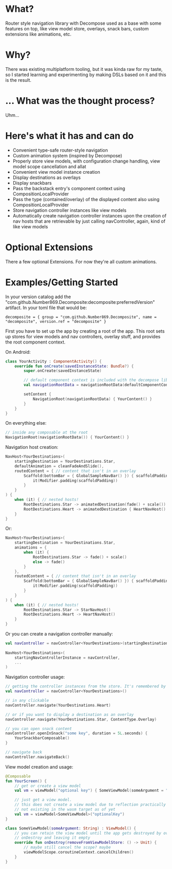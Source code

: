 # What?
Router style navigation library with Decompose used as a base with some features on top, like view model store, overlays, snack bars, custom extensions like animations, etc.

# Why?
There was existing multiplatform tooling, but it was kinda raw for my taste, so I started learning and experimenting by making DSLs based on it and this is the result.

# ... What was the thought process?
Uhm...

# Here's what it has and can do
- Convenient type-safe router-style navigation
- Custom animation system (inspired by Decompose)
- Properly store view models, with configuration change handling, view model scope cancellation and allat
- Convenient view model instance creation
- Display destinations as overlays 
- Display snackbars 
- Pass the backstack entry's component context using CompositionLocalProvider
- Pass the type (contained/overlay) of the displayed content also using CompositionLocalProvider 
- Store navigation controller instances like view models
- Automatically create navigation controller instances upon the creation of nav hosts that are retrievable by just calling navController, again, kind of like view models

# Optional Extensions
There a few optional Extensions. For now they're all custom animations.

# Examples/Getting Started
In your version catalog add the "com.github.Number869.Decomposite:decomposite:preferredVersion" artifact. In your toml file that would be:
```
decomposite = { group = "com.github.Number869.Decomposite", name = "decomposite", version.ref = "decomposite" }
```

First you have to set up the app by creating a root of the app. This root sets up stores for view models and nav controllers, overlay stuff, and provides the root component context.

On Android:
```kotlin
class YourActivity : ComponentActivity() {
    override fun onCreate(savedInstanceState: Bundle?) {
    	super.onCreate(savedInstanceState)

        // default component context is included with the decompose library
        val navigationRootData = navigationRootData(defaultComponentContext())

        setContent {
            NavigationRoot(navigationRootData) { YourContent() }
        }
    }
}
```

On everything else:
```kotlin
// inside any composable at the root
NavigationRoot(navigationRootData()) { YourContent() }
```

Navigation host creation:
```kotlin
NavHost<YourDestinations>(
    startingDestination = YourDestinations.Star,
    defaultAnimation = cleanFadeAndSlide(),
    routedContent = { // content that isn't in an overlay
        Scaffold(bottomBar = { GlobalSampleNavBar() }) { scaffoldPadding ->
            it(Modifier.padding(scaffoldPadding))
        }
    }
) {
    when (it) { // nested hosts!
        RootDestinations.Star -> animatedDestination(fade() + scale()) { StarNavHost() }
        RootDestinations.Heart -> animatedDestination { HeartNavHost() }
    }
}
```

Or:
```kotlin
NavHost<YourDestinations>(
    startingDestination = YourDestinations.Star,
    animations = {
        when (it) { 
            RootDestinations.Star -> fade() + scale()
            else -> fade()
        }
    },
    routedContent = { // content that isn't in an overlay
        Scaffold(bottomBar = { GlobalSampleNavBar() }) { scaffoldPadding ->
            it(Modifier.padding(scaffoldPadding))
        }
    }
) {
    when (it) { // nested hosts!
        RootDestinations.Star -> StarNavHost()
        RootDestinations.Heart -> HeartNavHost()
    }
}
```

Or you can create a navigation controller manually:
```kotlin
val navController = navController<YourDestinations>(startingDestination = YourDestinations.Star)
    
NavHost<YourDestinations>(
    startingNavControllerInstance = navController,
    ...
)
```

Navigation controller usage:
```kotlin
// getting the controller instances from the store. It's remembered by default
val navController = navController<YourDestinations>()

// in any clickable
navController.navigate(YourDestinations.Heart)

// or if you want to display a destination as an overlay
navController.navigate(YourDestinations.Star, ContentType.Overlay)

// you can open snack content
navController.openInSnack("some key", duration = 5L.seconds) {
    YourSnackbarComposable()
}

// navigate back
navController.navigateBack()
```

View model creation and usage:
```kotlin
@Composable
fun YourScreen() {
    // get or create a view model
    val vm = viewModel("optional key") { SomeViewModel(someArgument = "some text") }

    // just get a view model. 
    // this does not create a view model due to reflection practically
    // not existing in the wasm target as of yet
    val vm = viewModel<SomeViewModel>("optionalKey")
}

class SomeViewModel(someArgument: String) : ViewModel() {
    // you can retain the view model until the app gets destroyed by overriding 
    // onDestroy and leaving it empty
    override fun onDestroy(removeFromViewModelStore: () -> Unit) {
        // maybe still cancel the scope? maybe
        viewModelScope.coroutineContext.cancelChildren()
    }
}
```
